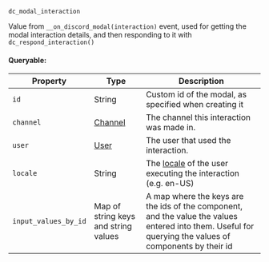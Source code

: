 `dc_modal_interaction`

Value from `__on_discord_modal(interaction)` event, used for getting the modal interaction details, and then responding to it with `dc_respond_interaction()`

#### Queryable:

| Property             | Type                                 | Description                                                                                                                                             |
|----------------------|--------------------------------------|---------------------------------------------------------------------------------------------------------------------------------------------------------|
| `id`                 | String                               | Custom id of the modal, as specified when creating it                                                                                                   |
| `channel`            | [Channel](../../channel)             | The channel this interaction was made in.                                                                                                               |
| `user`               | [User](../../user)                   | The user that used the interaction.                                                                                                                     |
| `locale`             | String                               | The [locale](https://discord.com/developers/docs/reference#locales) of the user executing the interaction (e.g. en-US)                                  |
| `input_values_by_id` | Map of string keys and string values | A map where the keys are the ids of the component, and the value the values entered into them. Useful for querying the values of components by their id |